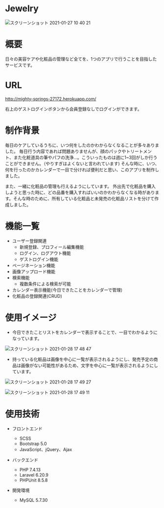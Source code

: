 # Jewelry

![スクリーンショット 2021-01-27 10 40 21](https://user-images.githubusercontent.com/73946510/106109674-255bfa80-618d-11eb-9155-039921faac02.png)

# 概要
日々の美容ケアや化粧品の管理など全てを、1つのアプリで行うことを目指したサービスです。

# URL
http://mighty-springs-27172.herokuapp.com/ <br>

右上のゲストログインボタンから会員登録なしでログインができます。

# 制作背景
毎日のケアしているうちに、いつ何をしたのかわからなくなることが多々ありました。
毎日行う内容であれば問題ありませんが、顔のパックやトリートメント、また化粧道具の筆やパフの洗浄…。こういったものは週に1~3回がしか行うことができません。（やりすぎはよくないと言われています)
そんな時に、いつ、何を行ったのかカレンダーで一目で分ければ便利だと思い、このアプリを制作しました。

また、一緒に化粧品の管理も行えるようにしています。
外出先で化粧品を購入しようと思った時に、どの品番を購入すればいいのかわからなくなる時があります。そんな時のために、所有している化粧品と未発売の化粧品リストを分けて作成しました。

# 機能一覧
* ユーザー登録関連
    * 新規登録、プロフィール編集機能
    * ログイン、ログアウト機能
    * ゲストログイン機能   
* ページネーション機能
* 画像アップロード機能
* 検索機能
    * 複数条件による検索が可能
* カレンダー表示機能(今日できたことをカレンダーで管理)
* 化粧品の登録関連(CRUD)

# 使用イメージ
* 今日できたことリストをカレンダーで表示することで、一目でわかるようになっています。

![スクリーンショット 2021-01-28 17 48 47](https://user-images.githubusercontent.com/73946510/106117140-1168c680-6196-11eb-81b8-c1fadf6cb854.png)


* 持っている化粧品は画像を中心に一覧が表示されるようにし、発売予定の商品は画像がない可能性があるため、文字を中心に一覧が表示されるようにしています。

![スクリーンショット 2021-01-28 17 49 27](https://user-images.githubusercontent.com/73946510/106118657-b3d57980-6197-11eb-8d40-e884867cd6d7.png)

![スクリーンショット 2021-01-28 17 49 11](https://user-images.githubusercontent.com/73946510/106118767-ce0f5780-6197-11eb-9e87-3ad223d9a2f5.png)


# 使用技術
* フロントエンド
    * SCSS
    * Bootstrap 5.0
    * JavaScript、jQuery、Ajax
    
* バックエンド
    * PHP 7.4.13
    * Laravel 6.20.9
    * PHPUnit 8.5.8

* 開発環境
    * MySQL 5.7.30
